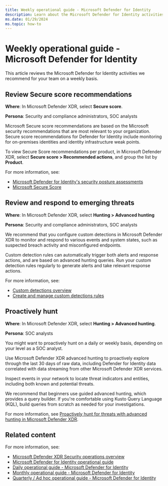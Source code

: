 ```yaml
---
title: Weekly operational guide - Microsoft Defender for Identity
description: Learn about the Microsoft Defender for Identity activities that we recommend for your team on a weekly basis.
ms.date: 01/29/2024
ms.topic: how-to
---
```


# Weekly operational guide - Microsoft Defender for Identity

This article reviews the Microsoft Defender for Identity activities we recommend for your team on a weekly basis.

## Review Secure score recommendations

**Where**: In Microsoft Defender XDR, select **Secure score**.

**Persona**: Security and compliance administrators, SOC analysts

Microsoft Secure score recommendations are based on the Microsoft security recommendations that are most relevant to your organization. Secure score recommendations for Defender for Identity include monitoring for on-premises identities and identity infrastructure weak points.

To view Secure Score recommendations per product, in Microsoft Defender XDR, select **Secure score > Recommended actions**, and group the list by **Product**.

For more information, see:

- [Microsoft Defender for Identity's security posture assessments](../security-assessment.md)
- [Microsoft Secure Score](/microsoft-365/security/defender/microsoft-secure-score)

## Review and respond to emerging threats

**Where**: In Microsoft Defender XDR, select **Hunting > Advanced hunting**

**Persona**: Security and compliance administrators, SOC analysts

We recommend that you configure custom detections in Microsoft Defender XDR to monitor and respond to various events and system states, such as suspected breach activity and misconfigured endpoints.

Custom detection rules can automatically trigger both alerts and response actions, and are based on advanced hunting queries. Run your custom detection rules regularly to generate alerts and take relevant response actions.

For more information, see:

- [Custom detections overview](/microsoft-365/security/defender/custom-detections-overview)
- [Create and manage custom detections rules](/microsoft-365/security/defender/custom-detection-rules)

## Proactively hunt

**Where**: In Microsoft Defender XDR, select **Hunting > Advanced hunting**.

**Persona**: SOC analysts

You might want to proactively hunt on a daily or weekly basis, depending on your level as a SOC analyst.

Use Microsoft Defender XDR advanced hunting to proactively explore through the last 30 days of raw data, including Defender for Identity data correlated with data streaming from other Microsoft Defender XDR services.

Inspect events in your network to locate threat indicators and entities, including both known and potential threats.

We recommend that beginners use guided advanced hunting, which provides a query builder. If you're comfortable using Kusto Query Language (KQL), build queries from scratch as needed for your investigations.

For more information, see [Proactively hunt for threats with advanced hunting in Microsoft Defender XDR](/microsoft-365/security/defender/advanced-hunting-overview).

## Related content

For more information, see:

- [Microsoft Defender XDR Security operations overview](/security/operations/overview)
- [Microsoft Defender for Identity operational guide](ops-guide.md)
- [Daily operational guide - Microsoft Defender for Identity](ops-guide-daily.md)
- [Monthly operational guide - Microsoft Defender for Identity](ops-guide-monthly.md)
- [Quarterly / Ad hoc operational guide - Microsoft Defender for Identity](ops-guide-quarterly.md)
